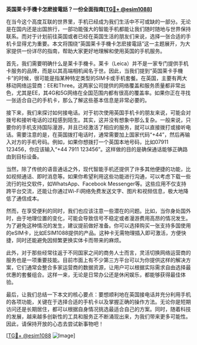 **英国莱卡手機卡怎麽接電話？一份全面指南[[TG💪+ @esim1088](https://t.me/s/esim1088)]**

在当今这个高度互联的世界里，手机已经成为我们生活中不可或缺的一部分。无论是在国内还是出国旅行，一部功能强大的智能手机都能让我们随时随地与世界保持联系。而对于计划前往英国或者已经在英国生活的朋友们来说，选择一张合适的手机卡显得尤为重要。本文将围绕“英国莱卡手機卡怎麽接電話”这一主题展开，为大家提供一份详尽的指南，帮助大家更好地理解和使用英国的手机服务。

首先，我们需要明确什么是莱卡手機卡。莱卡（Leica）并不是一家专门提供手机卡服务的品牌，而是以其高端相机闻名于世。因此，当我们提到“英国莱卡手機卡”的时候，很可能是指某种特定类型的SIM卡或手机套餐。在英国，主要有两大移动网络运营商：EE和Three。这两家公司提供的网络覆盖和服务质量都非常出色，尤其是EE，其4G和5G网络在全国范围内都有很高的覆盖率。如果你正在寻找一张适合自己的手机卡，那么了解这些基本信息是非常必要的。

接下来，我们来探讨如何接电话。对于初次使用英国手机卡的朋友来说，可能会对拨号和接听电话的过程感到陌生。其实，这并没有想象中那么复杂。一般来说，只要你的手机支持国际漫游，并且已经激活了相应的服务，就可以直接拨打或接听电话。需要注意的是，在英国拨打电话时，通常需要加上国家代码“+44”，然后再输入对方的手机号码。例如，如果你想拨打一个英国本地号码，比如07911 123456，你应该输入“+44 7911 123456”。这样做的目的是确保通话能够正确路由到目标设备。

当然，除了传统的语音通话之外，现代智能手机还提供了许多其他便捷的功能，比如视频通话、即时消息等。如果你希望利用这些功能进行沟通，可以考虑下载一些流行的社交软件，如WhatsApp、Facebook Messenger等。这些应用不仅支持跨平台交流，还能让你通过Wi-Fi网络免费发送文字、图片和视频信息，极大地降低了通信成本。

然而，在享受便利的同时，我们也应该注意一些潜在的问题。比如，当你身处国外时，由于地理位置的变化，可能会导致信号不稳定或者漫游费用高昂的情况发生。为了避免这种情况的发生，建议提前做好准备。你可以选择购买一张支持多国使用的eSIM卡，比如ESIM1088提供的产品。这种卡无需物理插入即可激活，方便快捷，同时还能避免因频繁更换实体卡而带来的麻烦。

此外，对于那些经常往返于不同国家之间的商务人士而言，灵活切换网络运营商的服务也是一项重要技能。目前市面上有不少第三方平台可以为你提供这样的解决方案，它们通常会整合多家运营商的数据资源，让用户可以根据实际需求自由选择最优惠的套餐组合。这样一来，无论是日常办公还是休闲娱乐，都能够获得最佳体验。

最后，让我们总结一下本文的核心要点：要想顺利地在英国接电话并充分利用手机的各项功能，关键在于选择合适的手机卡以及掌握正确的操作方法。无论你是短期访问还是长期居住，都可以根据自身情况挑选最适合自己的方案。同时，随着科技的发展，越来越多创新性的工具和服务正不断涌现出来，为我们带来更多可能性。因此，请保持开放的心态去尝试新事物吧！

[[TG💪+ @esim1088](https://t.me/s/esim1088) ![Image](https://i.postimg.cc/4NQfJmqS/Snipaste-2025-05-13-00-14-12.png)]